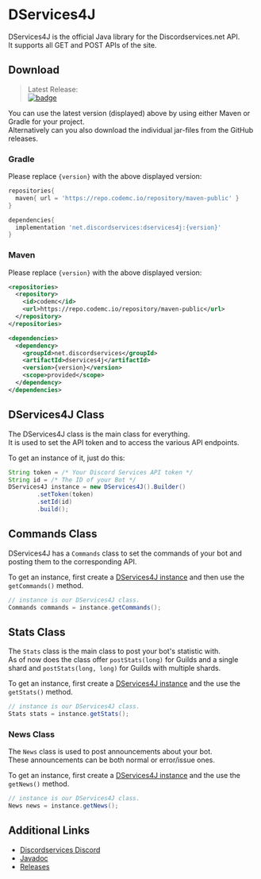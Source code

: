 [bintray]: https://ci.codemc.io/job/DiscordServices/job/DServices4J/lastSuccessfulBuild/
[badge]: https://img.shields.io/nexus/maven-public/net.discordservices/dservices4j?label=Release&server=https%3A%2F%2Frepo.codemc.io&style=plastic

[Discord]: https://discord.gg/cpmXFsz

[Javadoc]: https://discordservices.github.io/DServices4J
[Releases]: https://github.com/DiscordServices/DServices4J/releases

# DServices4J
DServices4J is the official Java library for the Discordservices.net API.  
It supports all GET and POST APIs of the site.

## Download
> Latest Release:  
> [![badge]][bintray]

You can use the latest version (displayed) above by using either Maven or Gradle for your project.  
Alternatively can you also download the individual jar-files from the GitHub releases.

### Gradle
Please replace `{version}` with the above displayed version:  
```groovy
repositories{
  maven{ url = 'https://repo.codemc.io/repository/maven-public' }
}

dependencies{
  implementation 'net.discordservices:dservices4j:{version}'
}
```

### Maven
Please replace `{version}` with the above displayed version:  
```xml
<repositories>
  <repository>
    <id>codemc</id>
    <url>https://repo.codemc.io/repository/maven-public</url>
  </repository>
</repositories>

<dependencies>
  <dependency>
    <groupId>net.discordservices</groupId>
    <artifactId>dservices4j</artifactId>
    <version>{version}</version>
    <scope>provided</scope>
  </dependency>
</dependencies>
```

## DServices4J Class
The DServices4J class is the main class for everything.  
It is used to set the API token and to access the various API endpoints.

To get an instance of it, just do this:  
```java
String token = /* Your Discord Services API token */
String id = /* The ID of your Bot */
DServices4J instance = new DServices4J().Builder()
        .setToken(token)
        .setId(id)
        .build();
```

## Commands Class
DServices4J has a `Commands` class to set the commands of your bot and posting them to the corresponding API.

To get an instance, first create a [DServices4J instance](#dservices4j-class) and then use the `getCommands()` method.  
```java
// instance is our DServices4J class.
Commands commands = instance.getCommands();
```

## Stats Class
The `Stats` class is the main class to post your bot's statistic with.  
As of now does the class offer `postStats(long)` for Guilds and a single shard and `postStats(long, long)` for Guilds with multiple shards.

To get an instance, first create a [DServices4J instance](#dservices4j-class) and the use the `getStats()` method.  
```java
// instance is our DServices4J class.
Stats stats = instance.getStats();
```

### News Class
The `News` class is used to post announcements about your bot.  
These announcements can be both normal or error/issue ones.

To get an instance, first create a [DServices4J instance](#dservices4j-class) and the use the `getNews()` method.  
```java
// instance is our DServices4J class.
News news = instance.getNews();
```

## Additional Links
- [Discordservices Discord][Discord]
- [Javadoc]
- [Releases]
